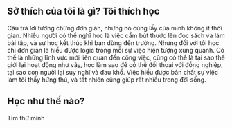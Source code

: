 ## Sở thích của tôi là gì? Tôi thích học

Câu trả lời tưởng chừng đơn giản, nhưng nó cũng lấy của mình không ít thời gian. Nhiều người có thể nghĩ học là việc cầm bút thước lên đọc sách và làm bài tập, và sự học kết thúc khi bạn dừng đến trường. Nhưng đối với tôi học chỉ đơn giản là hiểu được logic trong mỗi sự việc hiện tượng xung quanh. Có thể là những lĩnh vực mới liên quan đến công việc, cũng có thể là tại sao thế giới lại hoạt động như vậy, học làm sao để có thể đối thoại với đồng nghiệp, tại sao con người lại suy nghĩ và đau khổ. Việc hiểu được bản chất sự việc làm tôi thấy hứng thú, và tất nhiên cũng giúp rất nhiều trong đời sống.

## Học như thế nào?

Tìm thứ mình


